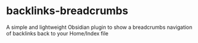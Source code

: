 # backlinks-breadcrumbs
 A simple and lightweight Obsidian plugin to show a breadcrumbs navigation of backlinks back to your Home/Index file
